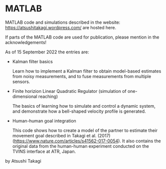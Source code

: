 # MATLAB

MATLAB code and simulations described in the website:
https://atsushitakagi.wordpress.com/
are hosted here. 

If parts of the MATLAB code are used for publication,
please mention in the acknowledgements!

As of 15 September 2022 the entries are:

- Kalman filter basics

    Learn how to implement a Kalman filter to obtain model-based estimates from noisy measurements, and to fuse measurements from multiple sensors.

- Finite horizion Linear Quadratic Regulator (simulation of one-dimensional reaching)

    The basics of learning how to simulate and control a dynamic system, and demonstrate how a bell-shaped velocity profile is generated.

- Human-human goal integration

    This code shows how to create a model of the partner to estimate their movement goal described in Takagi et al. (2017) (https://www.nature.com/articles/s41562-017-0054). It also contains the original data from the human-human experiment conducted on the TVINS interface at ATR, Japan.


by Atsushi Takagi
